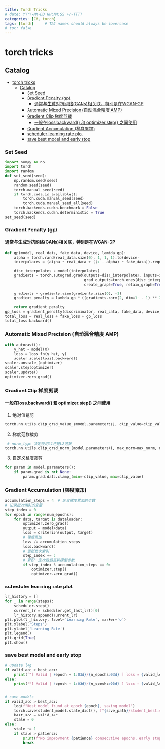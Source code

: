```yaml
---
title: Torch Tricks
# date: YYYY-MM-DD HH:MM:SS +/-TTTT
categories: [CV, torch]
tags: [torch]     # TAG names should always be lowercase
# toc: false
---
```


# torch tricks

## Catalog
- [torch tricks](#torch-tricks)
  - [Catalog](#catalog)
    - [Set Seed](#set-seed)
    - [Gradient Penalty (gp)](#gradient-penalty-gp)
      - [通常与生成对抗网络(GANs)相关联，特别是在WGAN-GP](#通常与生成对抗网络gans相关联特别是在wgan-gp)
    - [Automatic Mixed Precision (自动混合精度 AMP)](#automatic-mixed-precision-自动混合精度-amp)
    - [Gradient Clip 梯度剪裁](#gradient-clip-梯度剪裁)
      - [一般在loss.backward() 和 optimizer.step() 之间使用](#一般在lossbackward-和-optimizerstep-之间使用)
    - [Gradient Accumulation (梯度累加)](#gradient-accumulation-梯度累加)
    - [scheduler learning rate plot](#scheduler-learning-rate-plot)
    - [save best model and early stop](#save-best-model-and-early-stop)


### Set Seed
```python
import numpy as np
import torch
import random
def set_seed(seed):
    np.random.seed(seed)
    random.seed(seed)
    torch.manual_seed(seed)
    if torch.cuda.is_available():
        torch.cuda.manual_seed(seed)
        torch.cuda.manual_seed_all(seed)
    torch.backends.cudnn.benchmark = False
    torch.backends.cudnn.deterministic = True
set_seed(seed)
```

### Gradient Penalty (gp)
#### 通常与生成对抗网络(GANs)相关联，特别是在WGAN-GP
```python
def gp(model, real_data, fake_data, device, lambda_gp):
    alpha = torch.rand(real_data.size(0), 1, 1, 1).to(device)
    interpolates = (alpha * real_data + ((1 - alpha) * fake_data)).requires_grad_(True)

    disc_interpolates = model(interpolates)
    gradients = torch.autograd.grad(outputs=disc_interpolates, inputs=interpolates,
                                    grad_outputs=torch.ones(disc_interpolates.size()).to(device),
                                    create_graph=True, retain_graph=True)[0]

    gradients = gradients.view(gradients.size(0), -1)
    gradient_penalty = lambda_gp * ((gradients.norm(2, dim=1) - 1) ** 2).mean()

    return gradient_penalty
gp_loss = gradient_penalty(discriminator, real_data, fake_data, device, lambda_gp)
total_loss = real_loss + fake_loss + gp_loss
total_loss.backward()
```


### Automatic Mixed Precision (自动混合精度 AMP)
```python
with autocast():
    y_hat = model(X)
    loss = loss_fn(y_hat, y)
    scaler.scale(loss).backward()
scaler.unscale_(optimizer)
scaler.step(optimizer)
scaler.update()
optimizer.zero_grad()
```


### Gradient Clip 梯度剪裁
#### 一般在loss.backward() 和 optimizer.step() 之间使用
1. 绝对值裁剪
```python
torch.nn.utils.clip_grad_value_(model.parameters(), clip_value=clip_value)
```
2. 梯度范数裁剪
```python
 # norm_type 决定使用L1还是L2范数
torch.nn.utils.clip_grad_norm_(model.parameters(), max_norm=max_norm, norm_type=2)
```
3. 自定义梯度裁剪
```python
for param in model.parameters():
    if param.grad is not None:
        param.grad.data.clamp_(min=-clip_value, max=clip_value)
```

### Gradient Accumulation (梯度累加)
```python
accumulation_steps = 4  # 定义梯度累加的步数
# 记录批次索引的变量
step_index = 0
for epoch in range(num_epochs):
    for data, target in dataloader:
        optimizer.zero_grad()
        output = model(data)
        loss = criterion(output, target)
        # 梯度累加
        loss /= accumulation_steps
        loss.backward()
        # 更新批次索引
        step_index += 1
        # 累积一定次数后更新模型参数
        if step_index % accumulation_steps == 0:
            optimizer.step()
            optimizer.zero_grad()
```


### scheduler learning rate plot
```python
lr_history = []
for _ in range(steps):
    scheduler.step()
    current_lr = scheduler.get_last_lr()[0]
    lr_history.append(current_lr)
plt.plot(lr_history, label='Learning Rate', marker='o')
plt.xlabel('Steps')
plt.ylabel('Learning Rate')
plt.legend()
plt.grid(True)
plt.show()
```


### save best model and early stop
```python
# update log
if valid_acc > best_acc:
    print(f"[ Valid | {epoch + 1:03d}/{n_epochs:03d} ] loss = {valid_loss:.5f}, acc = {valid_acc:.5f} -> best")
else:
    print(f"[ Valid | {epoch + 1:03d}/{n_epochs:03d} ] loss = {valid_loss:.5f}, acc = {valid_acc:.5f}")


# save models
if valid_acc > best_acc:
    log(f"Best model found at epoch {epoch}, saving model")
    torch.save(student_model.state_dict(), f"{save_path}/student_best.ckpt") # only save best to prevent output memory exceed error
    best_acc = valid_acc
    stale = 0
else:
    stale += 1
    if stale > patience:
        print(f"No improvment {patience} consecutive epochs, early stopping")
        break
```
